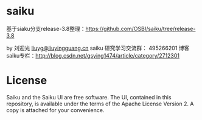 # saiku
基于siaku分支release-3.8整理：https://github.com/OSBI/saiku/tree/release-3.8


by 刘迎光
liuyg@liuyingguang.cn
saiku 研究学习交流群： 495266201
博客saiku专栏：http://blog.csdn.net/gsying1474/article/category/2712301


# License

Saiku and the Saiku UI are free software. The UI, contained in this repository, is available under the terms of the Apache License Version 2. A copy is attached for your convenience.